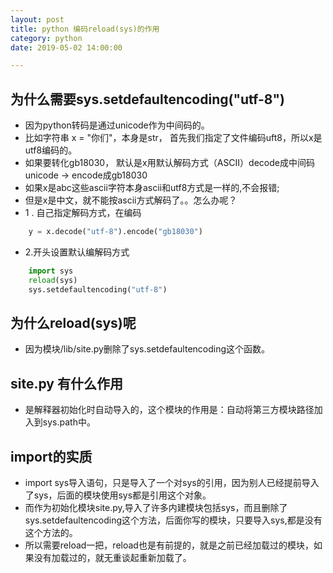 ```yaml
---
layout: post
title: python 编码reload(sys)的作用
category: python
date: 2019-05-02 14:00:00

---
```


## 为什么需要sys.setdefaultencoding("utf-8")
* 因为python转码是通过unicode作为中间码的。
* 比如字符串 x = "你们"，本身是str，
首先我们指定了文件编码uft8，所以x是utf8编码的。
* 如果要转化gb18030， 默认是x用默认解码方式（ASCII）decode成中间码 unicode ->   encode成gb18030
* 如果x是abc这些ascii字符本身ascii和utf8方式是一样的,不会报错;
* 但是x是中文，就不能按ascii方式解码了。。怎么办呢？
* 1 . 自己指定解码方式，在编码
```py
	y = x.decode("utf-8").encode("gb18030")
```

* 2.开头设置默认编解码方式
```py
	import sys
	reload(sys)
	sys.setdefaultencoding("utf-8")
```

## 为什么reload(sys)呢
* 因为模块/lib/site.py删除了sys.setdefaultencoding这个函数。

## site.py 有什么作用
* 是解释器初始化时自动导入的，这个模块的作用是：自动将第三方模块路径加入到sys.path中。

## import的实质
* import sys导入语句，只是导入了一个对sys的引用，因为别人已经提前导入了sys，后面的模块使用sys都是引用这个对象。
* 而作为初始化模块site.py,导入了许多内建模块包括sys，而且删除了sys.setdefaultencoding这个方法，后面你写的模块，只要导入sys,都是没有这个方法的。
* 所以需要reload一把，reload也是有前提的，就是之前已经加载过的模块，如果没有加载过的，就无重谈起重新加载了。

